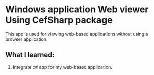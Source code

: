 # Windows application Web viewer Using CefSharp package

This app is used for viewing web-based applications without using a browser application.

## What I learned:
1.  Integrate c# app for my web-based application.
